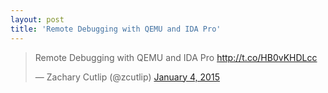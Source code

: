 ```yaml
---
layout: post
title: 'Remote Debugging with QEMU and IDA Pro'
---
```


<blockquote class="twitter-tweet" lang="en"><p lang="en" dir="ltr">Remote Debugging with QEMU and IDA Pro <a href="http://t.co/HB0vKHDLcc">http://t.co/HB0vKHDLcc</a></p>&mdash; Zachary Cutlip (@zcutlip) <a href="https://twitter.com/zcutlip/status/551539888118845440">January 4, 2015</a></blockquote>
<script async src="//platform.twitter.com/widgets.js" charset="utf-8"></script>